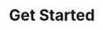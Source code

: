 ---
title: Get Started
weight: 10
description: In this section, you will find the first steps to install and configure Charles.
---